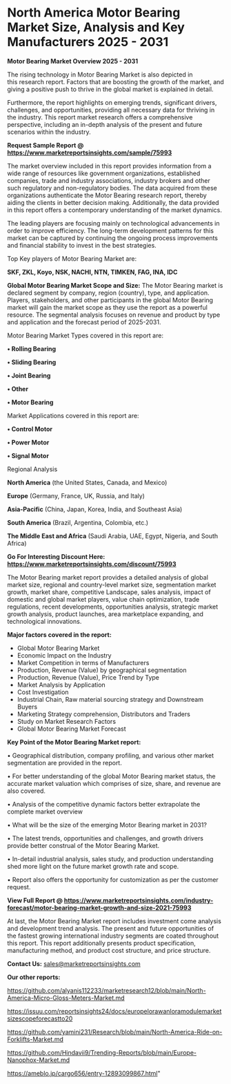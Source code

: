 # North America Motor Bearing Market Size, Analysis and Key Manufacturers 2025 - 2031

<Strong> Motor Bearing Market Overview 2025 - 2031</strong>

The rising technology in Motor Bearing Market is also depicted in this research report. Factors that are boosting the growth of the market, and giving a positive push to thrive in the global market is explained in detail.

Furthermore, the report highlights on emerging trends, significant drivers, challenges, and opportunities, providing all necessary data for thriving in the industry. This report market research offers a comprehensive perspective, including an in-depth analysis of the present and future scenarios within the industry.

<strong>Request Sample Report @ <a href=https://www.marketreportsinsights.com/sample/75993>https://www.marketreportsinsights.com/sample/75993</a></strong>

The market overview included in this report provides information from a wide range of resources like government organizations, established companies, trade and industry associations, industry brokers and other such regulatory and non-regulatory bodies. The data acquired from these organizations authenticate the Motor Bearing research report, thereby aiding the clients in better decision making. Additionally, the data provided in this report offers a contemporary understanding of the market dynamics.

The leading players are focusing mainly on technological advancements in order to improve efficiency. The long-term development patterns for this market can be captured by continuing the ongoing process improvements and financial stability to invest in the best strategies.

Top Key players of Motor Bearing Market are:

<strong>SKF, ZKL, Koyo, NSK, NACHI, NTN, TIMKEN, FAG, INA, IDC</strong>

<strong><b>Global Motor Bearing Market Scope and Size:</b></strong>
The Motor Bearing market is declared segment by company, region (country), type, and application. Players, stakeholders, and other participants in the global Motor Bearing market will gain the market scope as they use the report as a powerful resource. The segmental analysis focuses on revenue and product by type and application and the forecast period of 2025-2031.

Motor Bearing Market Types covered in this report are:

<strong>• Rolling Bearing

• Sliding Bearing

• Joint Bearing

• Other

• Motor Bearing</strong>

Market Applications covered in this report are:

<strong>• Control Motor

• Power Motor

• Signal Motor</strong> 

Regional Analysis

<strong>North America</strong> (the United States, Canada, and Mexico)

<strong>Europe</strong> (Germany, France, UK, Russia, and Italy)

<strong>Asia-Pacific</strong> (China, Japan, Korea, India, and Southeast Asia)

<strong>South America</strong> (Brazil, Argentina, Colombia, etc.)

<strong>The Middle East and Africa</strong> (Saudi Arabia, UAE, Egypt, Nigeria, and South Africa)

<strong>Go For Interesting Discount Here: <a href=https://www.marketreportsinsights.com/discount/75993>https://www.marketreportsinsights.com/discount/75993</a></strong>

The Motor Bearing market report provides a detailed analysis of global market size, regional and country-level market size, segmentation market growth, market share, competitive Landscape, sales analysis, impact of domestic and global market players, value chain optimization, trade regulations, recent developments, opportunities analysis, strategic market growth analysis, product launches, area marketplace expanding, and technological innovations.

<strong><b>Major factors covered in the report:</b></strong>
<ul>
  <li>Global Motor Bearing Market </li>
  <li>Economic Impact on the Industry</li>
  <li>Market Competition in terms of Manufacturers</li>
  <li>Production, Revenue (Value) by geographical segmentation</li>
  <li>Production, Revenue (Value), Price Trend by Type</li>
  <li>Market Analysis by Application</li>
  <li>Cost Investigation</li>
  <li>Industrial Chain, Raw material sourcing strategy and Downstream Buyers</li>
  <li>Marketing Strategy comprehension, Distributors and Traders</li>
  <li>Study on Market Research Factors</li>
  <li>Global Motor Bearing Market Forecast</li>
</ul>

<strong><b>Key Point of the Motor Bearing Market report:</b></strong>

• Geographical distribution, company profiling, and various other market segmentation are provided in the report.

• For better understanding of the global Motor Bearing market status, the accurate market valuation which comprises of size, share, and revenue are also covered.

• Analysis of the competitive dynamic factors better extrapolate the complete market overview

• What will be the size of the emerging Motor Bearing market in 2031?

• The latest trends, opportunities and challenges, and growth drivers provide better construal of the Motor Bearing Market.

• In-detail industrial analysis, sales study, and production understanding shed more light on the future market growth rate and scope.

• Report also offers the opportunity for customization as per the customer request.

<strong><b>View Full Report @ <a href=https://www.marketreportsinsights.com/industry-forecast/motor-bearing-market-growth-and-size-2021-75993>https://www.marketreportsinsights.com/industry-forecast/motor-bearing-market-growth-and-size-2021-75993</a></b></strong>


At last, the Motor Bearing Market report includes investment come analysis and development trend analysis. The present and future opportunities of the fastest growing international industry segments are coated throughout this report. This report additionally presents product specification, manufacturing method, and product cost structure, and price structure.

<strong>Contact Us:</strong>
sales@marketreportsinsights.com

<strong>Our other reports:</strong>

<a href=https://github.com/alyanis112233/marketresearch12/blob/main/North-America-Micro-Gloss-Meters-Market.md>https://github.com/alyanis112233/marketresearch12/blob/main/North-America-Micro-Gloss-Meters-Market.md</a>

<a href=https://issuu.com/reportsinsights24/docs/europelorawanloramodulemarketsizescopeforecastto20>https://issuu.com/reportsinsights24/docs/europelorawanloramodulemarketsizescopeforecastto20</a>

<a href=https://github.com/yamini231/Research/blob/main/North-America-Ride-on-Forklifts-Market.md>https://github.com/yamini231/Research/blob/main/North-America-Ride-on-Forklifts-Market.md</a>

<a href=https://github.com/Hindavii9/Trending-Reports/blob/main/Europe-Nanophox-Market.md>https://github.com/Hindavii9/Trending-Reports/blob/main/Europe-Nanophox-Market.md</a>

<a href=https://ameblo.jp/cargo656/entry-12893099867.html>https://ameblo.jp/cargo656/entry-12893099867.html</a>"
